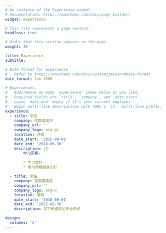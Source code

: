 ```yaml
---
# An instance of the Experience widget.
# Documentation: https://wowchemy.com/docs/page-builder/
widget: experience

# This file represents a page section.
headless: true

# Order that this section appears on the page.
weight: 40

title: Experience
subtitle:

# Date format for experience
#   Refer to https://wowchemy.com/docs/customization/#date-format
date_format: Jan 2006

# Experiences.
#   Add/remove as many `experience` items below as you like.
#   Required fields are `title`, `company`, and `date_start`.
#   Leave `date_end` empty if it's your current employer.
#   Begin multi-line descriptions with YAML's `|2-` multi-line prefix.
experience:
  - title: 学生
    company: 河南某高中
    company_url: ''
    company_logo: org-gc
    location: 河南
    date_start: '2015-09-01'
    date_end: '2018-06-30'
    description: |2-
        学习历程:
        
        * 学习文科
        * 学习传媒相关知识

  - title: 学生
    company: 河南某高校
    company_url: ''
    company_logo: org-x
    location: 河南
    date_start: '2018-09-01'
    date_end: '2022-06-30'
    description: 学习传媒相关专业知识

design:
  columns: '2'
---
```

